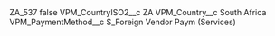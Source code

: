 <?xml version="1.0" encoding="UTF-8"?>
<CustomMetadata xmlns="http://soap.sforce.com/2006/04/metadata" xmlns:xsi="http://www.w3.org/2001/XMLSchema-instance" xmlns:xsd="http://www.w3.org/2001/XMLSchema">
    <label>ZA_537</label>
    <protected>false</protected>
    <values>
        <field>VPM_CountryISO2__c</field>
        <value xsi:type="xsd:string">ZA</value>
    </values>
    <values>
        <field>VPM_Country__c</field>
        <value xsi:type="xsd:string">South Africa</value>
    </values>
    <values>
        <field>VPM_PaymentMethod__c</field>
        <value xsi:type="xsd:string">S_Foreign Vendor Paym (Services)</value>
    </values>
</CustomMetadata>
